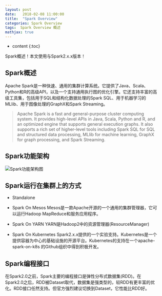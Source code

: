 ```yaml
---
layout: post
date:   2018-02-08 11:00:00
title:  "Spark Overview"
categories: Spark Overview
tags:  Spark Overview 概述
mathjax: true
---
```


* content
{:toc}

Spark概述！本文使用与Spark2.x.x版本！





## Spark概述

Apache Spark是一种快速、通用的集群计算系统。它提供了Java、Scala、Python和R的高级API，以及一个支持通用执行图的优化引擎。它还支持丰富的高级工具集，包括用于SQL和结构化数据处理的Spark SQL、用于机器学习的MLlib、用于图像处理的GraphX和Spark Streaming。

> Apache Spark is a fast and general-purpose cluster computing system. It provides high-level APIs in Java, Scala, Python and R, and an optimized engine that supports general execution graphs. It also supports a rich set of higher-level tools including Spark SQL for SQL and structured data processing, MLlib for machine learning, GraphX for graph processing, and Spark Streaming.

## Spark功能架构

![Spark功能架构图](https://superzhangx.github.io/images/spark/20180208-spark-FunctionalArchitecture.png)

## Spark运行在集群上的方式

* Standalone

* Spark On Mesos
	Mesos是一款Apache开源的一个通用的集群管理器，它可以运行Hadoop MapReduce和服务应用程序。
* Spark On YARN
	YARN是Hadoop2中的资源管理器(ResourceManager)
* Spark On Kubernetes
	Spark2.x.x提供的一个实验支持。Kubernetes是一个提供容器为中心的基础设施的开源平台。Kubernetes的支持在一个apache-spark-on-k8s 的Github组织中得到积极开发。

## Spark编程接口
在Spark2.0之前，Spark主要的编程接口是弹性分布式数据集(RDD)。在Spark2.0之后，RDD被Dataset取代，数据集是强类型的，较RDD有更丰富的优化。RDD接口任然支持。但官方强烈建议切换到Dataset，它性能比RDD好。